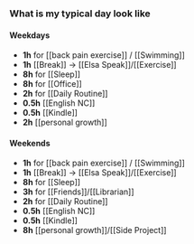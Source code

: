 ### What is my typical day look like
#### Weekdays 
- **1h** for [[back pain exercise]] / [[Swimming]]
- **1h** [[Break]] -> [[Elsa Speak]]/[[Exercise]]
- **8h** for [[Sleep]]
- **8h** for [[Office]]
- **2h** for [[Daily Routine]]
- **0.5h** [[English NC]]
- **0.5h** [[Kindle]]
- **2h** [[personal growth]]
#### Weekends
- **1h** for [[back pain exercise]] / [[Swimming]]
- **1h** [[Break]] -> [[Elsa Speak]]/[[Exercise]]
- **8h** for [[Sleep]]
- **3h** for [[Friends]]/[[Librarian]]
- **2h** for [[Daily Routine]]
- **0.5h** [[English NC]]
- **0.5h** [[Kindle]]
- **8h** [[personal growth]]/[[Side Project]]

